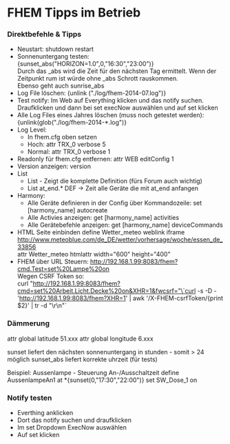 # FHEM Tipps im Betrieb

### Direktbefehle & Tipps

* Neustart: shutdown restart
* Sonnenuntergang testen: {sunset_abs("HORIZON=1.0",0,"16:30","23:00")}  
	Durch das _abs wird die Zeit für den nächsten Tag ermittelt. Wenn der Zeitpunkt rum ist würde ohne _abs Schrott rauskommen.  
	Ebenso geht auch sunrise_abs
* Log File löschen: {unlink ("./log/fhem-2014-07.log")}
* Test notify: Im Web auf Everything klicken und das notify suchen. Draufklicken und dann bei set execNow auswählen und auf set klicken
* Alle Log Files eines Jahres löschen (muss noch getestet werden): {unlink(glob("./log/fhem-2014-*.log")}
* Log Level:
    * In fhem.cfg oben setzen
    * Hoch: attr TRX_0 verbose 5
    * Normal: attr TRX_0 verbose 1
* Readonly für fhem.cfg entfernen: attr WEB editConfig 1
* Version anzeigen: version
* List
    * List <device> - Zeigt die komplette Definition (fürs Forum auch wichtig)
    * List at_end.* DEF -> Zeit alle Geräte die mit at_end anfangen
* Harmony:
    * Alle Geräte definieren in der Config über Kommandozeile: set [harmony_name] autocreate
    * Alle Activies anzeigen: get [harmony_name] activities
    * Alle Gerätebefehle anzeigen: get [harmony_name] deviceCommands
* HTML Seite einbinden
	define Wetter_meteo weblink iframe http://www.meteoblue.com/de_DE/wetter/vorhersage/woche/essen_de_33856  
	attr Wetter_meteo htmlattr width="600" height="400"
* FHEM über URL Steuern: http://192.168.1.99:8083/fhem?cmd.Test=set%20Lampe%20on  
	Wegen CSRF Token so:  
	curl "http://192.168.1.99:8083/fhem?cmd=set%20Arbeit.Licht.Decke%20on&XHR=1&fwcsrf="\`curl -s -D - 'http://192.168.1.99:8083/fhem?XHR=1' | awk '/X-FHEM-csrfToken/{print $2}' | tr -d "\r\n"`


### Dämmerung

attr global latitude 51.xxx
attr global longitude 6.xxx

sunset liefert den nächsten sonnenuntergang in stunden - somit > 24 möglich
sunset_abs liefert korrekte uhrzeit (für tests)

Beispiel: Aussenlampe - Steuerung An-/Ausschaltzeit
define AussenlampeAn1 at *{sunset(0,"17:30","22:00")} set SW_Dose_1 on

### Notify testen

* Everthing anklicken
* Dort das notify suchen und draufklicken
* Im set Dropdown ExecNow auswählen 
* Auf set klicken
